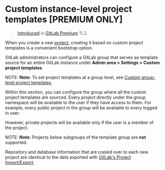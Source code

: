 # Custom instance-level project templates **[PREMIUM ONLY]**

> [Introduced](https://gitlab.com/gitlab-org/gitlab-ee/issues/6860) in [GitLab Premium](https://about.gitlab.com/pricing) 11.2.

When you create a new [project](../project/index.md), creating it based on custom project templates is
a convenient bootstrap option.

GitLab administrators can configure a GitLab group that serves as template
source for an entire GitLab instance under **Admin area > Settings > Custom project templates**.

NOTE: **Note:**
To set project templates at a group level,
see [Custom group-level project templates](../group/custom_project_templates.md).

Within this section, you can configure the group where all the custom project
templates are sourced. Every project directly under the group namespace will be
available to the user if they have access to them. For example, every public
project in the group will be available to every logged in user.

However, private projects will be available only if the user is a member of the project.

NOTE: **Note:**
Projects below subgroups of the template group are **not** supported.

Repository and database information that are copied over to each new project are
identical to the data exported with [GitLab's Project Import/Export](../project/settings/import_export.md).
